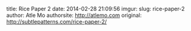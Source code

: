 title: Rice Paper 2
date: 2014-02-28 21:09:56
imgur: 
slug: rice-paper-2
author: Atle Mo
authorsite: http://atlemo.com
original: http://subtlepatterns.com/rice-paper-2/
